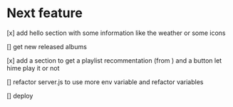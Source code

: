 # Next feature

[x] add hello section with some information like the weather or some icons

[] get new released albums

[x] add a section to get a playlist recommentation (from ) and a button let hime play it or not

[] refactor server.js to use more env variable and refactor variables

[] deploy